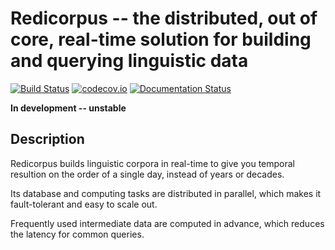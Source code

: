 # Redicorpus -- the distributed, out of core, real-time solution for building and querying linguistic data

[![Build Status](https://travis-ci.org/deniederhut/redicorpus.svg?branch=master)](https://travis-ci.org/deniederhut/redicorpus)  [![codecov.io](https://codecov.io/github/deniederhut/redicorpus/coverage.svg?branch=master)](https://codecov.io/github/deniederhut/redicorpus?branch=master) [![Documentation Status](https://readthedocs.org/projects/redicorpus/badge/?version=latest)](http://redicorpus.readthedocs.io/en/latest/?badge=latest)


**In development -- unstable**

## Description

Redicorpus builds linguistic corpora in real-time to give you temporal resultion on the order of a single day, instead of years or decades.

Its database and computing tasks are distributed in parallel, which makes it fault-tolerant and easy to scale out.

Frequently used intermediate data are computed in advance, which reduces the latency for common queries.
